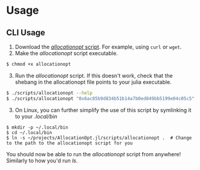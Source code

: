 # Usage

## CLI Usage

1. Download the [*allocationopt* script](https://raw.githubusercontent.com/graphprotocol/AllocationOpt.jl/main/scripts/allocationopt). For example, using `curl` or `wget`.
2. Make the *allocationopt* script executable.

```bash
$ chmod +x allocationopt
```

3. Run the *allocationopt* script. If this doesn't work, check that the shebang in the allocationopt file points to your julia executable.

```bash
$ ./scripts/allocationopt --help
$ ./scripts/allocationopt "0x6ac85b9d834b51b14a7b0ed849bb5199e04c05c5" test/example.csv 0.0 10 http://localhost:18000 http://localhost:7600/network
```

3. On Linux, you can further simplify the use of this script by symlinking it to your *.local/bin*

```
$ mkdir -p ~/.local/bin
$ cd ~/.local/bin
$ ln -s ~/projects/AllocationOpt.jl/scripts/allocationopt .  # Change to the path to the allocationopt script for you
```

You should now be able to run the *allocationopt* script from anywhere! Similarly to how you'd run *ls*.
